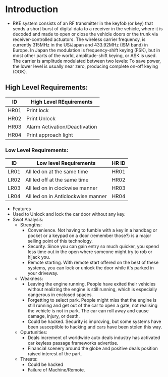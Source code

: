 # Introduction
  * RKE system consists of an RF transmitter in the keyfob (or key) that sends a short burst of digital data to a receiver in the vehicle, where it is decoded and made to open or close the vehicle doors or the trunk via receiver-controlled actuators. The wireless carrier frequency, is currently 315MHz in the US/Japan and 433.92MHz (ISM band) in Europe. In Japan the modulation is frequency-shift keying (FSK), but in most other parts of the world, amplitude-shift keying, or ASK is used. The carrier is amplitude modulated between two levels: To save power, the lower level is usually near zero, producing complete on-off keying (OOK).
  ## High Level Requirements:
   | ID |   High Level REquirements   |
   |----|-----------------------------|
   |HR01|   	  Print lock             |
   |HR02|   	   Print Unlock          |
   |HR03|Alarm Activation/Deactivation|  
   |HR04|   	Print approach light     | 
   ### Low Level Requirements:
  | ID |      Low level Requirements      | HR ID|
  |----|----------------------------------|------|
  |LR01|All led on at the same time       | HR01 |
  |LR02|All led off at the same time      | HR02 |
  |LR03|All led on in clockwise manner    | HR03 |
  |LR04|All led on in Anticlockwise manner| HR04 |
  * Features
  * Used to Unlock and lock the car door without any key.
* Swot Analysis:
  * Strengths:
    * Convenience. Not having to fumble with a key in a handbag or pocket or a keypad on a door (remember those?) is a major selling point of this technology.
    * Security. Since you can gain entry so much quicker, you spend less time out in the open where someone might try to rob or hijack you.
    * Remote starting. With remote start offered on the best of these systems, you can lock or unlock the door while it's parked in your driveway.
  * Weakness:
    * Leaving the engine running. People have exited their vehicles without realizing the engine is still running, which is especially dangerous in enclosed spaces.
    * Forgetting to select park. People might miss that the engine is still running and get out of the car to open a gate, not realising the vehicle is not in park. The car can roll away and cause damage, injury, or death.
    * Could be hacked. Security is improving, but some systems have been susceptible to hacking and cars have been stolen this way.
  * Opurtunities:
    * Deals increment of worldwide auto deals industry has activated car keyless passage frameworks advertise.
    * Financial scenery around the globe and positive deals position raised interest of the part.
  * Threats:
    * Could be hacked
    * Failure of Machine/Remote.